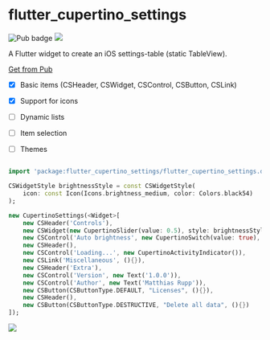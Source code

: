 # flutter_cupertino_settings

![Pub badge](https://img.shields.io/pub/v/flutter_cupertino_settings.svg)  ![](https://img.shields.io/github/license/matthinc/flutter_cupertino_settings.svg)

A Flutter widget to create an iOS settings-table (static TableView).

[Get from Pub](https://pub.dartlang.org/packages/flutter_cupertino_settings#-installing-tab-)

- [x] Basic items (CSHeader, CSWidget, CSControl, CSButton, CSLink)
- [x] Support for icons
- [ ] Dynamic lists
- [ ] Item selection
- [ ] Themes



```dart

import 'package:flutter_cupertino_settings/flutter_cupertino_settings.dart';

CSWidgetStyle brightnessStyle = const CSWidgetStyle(
    icon: const Icon(Icons.brightness_medium, color: Colors.black54)
);

new CupertinoSettings(<Widget>[
    new CSHeader('Controls'),
    new CSWidget(new CupertinoSlider(value: 0.5), style: brightnessStyle),
    new CSControl('Auto brightness', new CupertinoSwitch(value: true), style: brightnessStyle),
    new CSHeader(),
    new CSControl('Loading...', new CupertinoActivityIndicator()),
    new CSLink('Miscellaneous', (){}),
    new CSHeader('Extra'),
    new CSControl('Version', new Text('1.0.0')),
    new CSControl('Author', new Text('Matthias Rupp')),
    new CSButton(CSButtonType.DEFAULT, "Licenses", (){}),
    new CSHeader(),
    new CSButton(CSButtonType.DESTRUCTIVE, "Delete all data", (){})
]);
```

![](http://abload.de/img/screenshotvgugp.png)
